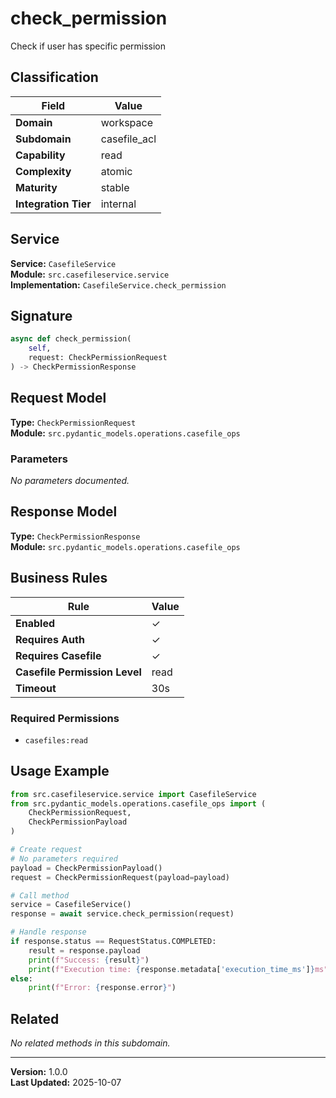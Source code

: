 # check_permission

Check if user has specific permission

## Classification

| Field | Value |
|-------|-------|
| **Domain** | workspace |
| **Subdomain** | casefile_acl |
| **Capability** | read |
| **Complexity** | atomic |
| **Maturity** | stable |
| **Integration Tier** | internal |

## Service

**Service:** `CasefileService`  
**Module:** `src.casefileservice.service`  
**Implementation:** `CasefileService.check_permission`

## Signature

```python
async def check_permission(
    self,
    request: CheckPermissionRequest
) -> CheckPermissionResponse
```

## Request Model

**Type:** `CheckPermissionRequest`  
**Module:** `src.pydantic_models.operations.casefile_ops`

### Parameters

*No parameters documented.*


## Response Model

**Type:** `CheckPermissionResponse`  
**Module:** `src.pydantic_models.operations.casefile_ops`

## Business Rules

| Rule | Value |
|------|-------|
| **Enabled** | ✓ |
| **Requires Auth** | ✓ |
| **Requires Casefile** | ✓ |
| **Casefile Permission Level** | read |
| **Timeout** | 30s |

### Required Permissions

- `casefiles:read`


## Usage Example

```python
from src.casefileservice.service import CasefileService
from src.pydantic_models.operations.casefile_ops import (
    CheckPermissionRequest,
    CheckPermissionPayload
)

# Create request
# No parameters required
payload = CheckPermissionPayload()
request = CheckPermissionRequest(payload=payload)

# Call method
service = CasefileService()
response = await service.check_permission(request)

# Handle response
if response.status == RequestStatus.COMPLETED:
    result = response.payload
    print(f"Success: {result}")
    print(f"Execution time: {response.metadata['execution_time_ms']}ms")
else:
    print(f"Error: {response.error}")
```

## Related

*No related methods in this subdomain.*


---

**Version:** 1.0.0  
**Last Updated:** 2025-10-07
